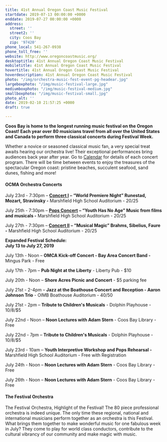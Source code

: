 ```yaml
---
title: 41st Annual Oregon Coast Music Festival
startdate: 2019-07-13 00:00:00 +0000
enddate: 2019-07-27 00:00:00 +0000
address:
  street: ''
  street2: ''
  city: Coos Bay
  zip: '97420'
phone_local: 541-267-0938
phone_toll_free: ''
website: http://www.oregoncoastmusic.org/
desktoptitle: 41st Annual Oregon Coast Music Festival
mobiletitle: 41st Annual Oregon Coast Music Festival
hovertitle: 41st Annual Oregon Coast Music Festival
hoverdescription: 41st Annual Oregon Coast Music Festival
photo: "/img/orchestra-music-fest-event-pg-headear.jpg"
largeboxphoto: "/img/music-festival-large.jpg"
mediumboxphoto: "/img/music-festival-medium.jpg"
smallboxphoto: "/img/music-festival-small.jpg"
photo_alt: ''
date: 2019-02-10 21:57:25 +0000
draft: true

---
```

**Coos Bay is home to the longest running music festival on the Oregon Coast! Each year over 80 musicians travel from all over the United States and Canada to perform three classical concerts during Festival Week.**

Whether a novice or seasoned classical music fan, a very special treat awaits hearing our orchestra live! Their exceptional performances bring audiences back year after year. Go to [Calendar](http://www.oregoncoastmusic.org/calendar-events/) for details of each concert program. There will be time between events to enjoy the treasures of the spectacular Oregon coast: pristine beaches, succulent seafood, sand dunes, fishing and more!

#### **OCMA Orchestra Concerts**

July 23rd - 7:30pm – [**Concert I**](http://www.oregoncoastmusic.org/concert-i/) **– “World Premiere Night” Runestad, Mozart, Stravinsky -** Marshfield High School Auditorium - $20/$25

July 25th - 7:30pm – [**Pops Concert**](http://www.oregoncoastmusic.org/pops-concert/) **– “Youth Has No Age” Music from films and musicals -** Marshfield High School Auditorium - $20/$25

July 27th - 7:30pm – [**Concert II**](http://www.oregoncoastmusic.org/concert-ii/) **– “Musical Magic” Brahms, Sibelius, Faure -** Marshfield High School Auditorium - $20/$25

**Expanded Festival Schedule:**  
**July 13 to July 27, 2019**

July 13th - Noon – **OMCA Kick-off Concert - Bay Area Concert Band -** Mingus Park - Free

July 17th - 7pm – **Pub Night at the Liberty** - Liberty Pub - $10

July 20th - Noon – **Shore Acres Picnic and Concert** - $5 parking fee

July 21st - 2-4pm – **Jazz at the Boathouse Concert and Reception - Aaron Johnson Trio** - OIMB Boathouse Auditorium - $40/$50

July 21st - 2pm – **Tribute to Children's Musicals** - Dolphin Playhouse - $10/$8/$5

July 22nd - Noon – **Noon Lectures with Adam Stern** - Coos Bay Library - Free

July 22nd - 7pm – **Tribute to Children's Musicals** - Dolphin Playhouse - $10/$8/$5

July 23rd - 10am – **Youth Interpretive Workshop and Pops Rehearsal -** Marshfield High School Auditorium - Free with Registration

July 24th - Noon – **Noon Lectures with Adam Stern** - Coos Bay Library - Free

July 26th - Noon – **Noon Lectures with Adam Stern** - Coos Bay Library - Free

#### The Festival Orchestra

The Festival Orchestra, Highlight of the Festival! The 80 piece professional orchestra is indeed unique. The only time these regional, national and international musicians perform together as an orchestra is this Festival. What brings them together to make wonderful music for one fabulous week in July? They come to play for world class conductors, contribute to the cultural vibrancy of our community and make magic with music.